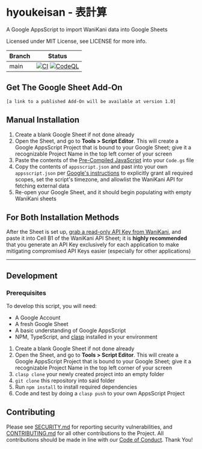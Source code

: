# hyoukeisan - 表計算

A Google AppsScript to import WaniKani data into Google Sheets

Licensed under MIT License, see LICENSE for more info.

| Branch  | Status        |
| ------- | ------------- |
| main    | [![CI](https://github.com/bachmacintosh/wanikani-gs/actions/workflows/ci.yml/badge.svg?branch=main)](https://github.com/bachmacintosh/wanikani-gs/actions/workflows/ci.yml) [![CodeQL](https://github.com/bachmacintosh/wanikani-gs/actions/workflows/codeql-analysis.yml/badge.svg)](https://github.com/bachmacintosh/wanikani-gs/actions/workflows/codeql-analysis.yml) |

## Get The Google Sheet Add-On

`[a link to a published Add-On will be available at version 1.0]`

## Manual Installation

1. Create a blank Google Sheet if not done already
2. Open the Sheet, and go to **Tools > Script Editor**. This will create a Google AppsScript Project that is bound to your Google Sheet; give it a recognizable Project Name in the top left corner of your screen
3. Paste the contents of the [Pre-Compiled JavaScript](https://github.com/bachmacintosh/wanikani-gs/blob/main/build/index.js) into your `Code.gs` file
4. Copy the contents of `appsscript.json` and past into your own `appsscript.json` per [Google's instructions](https://developers.google.com/apps-script/concepts/scopes#setting_explicit_scopes) to explicitly grant all required scopes, set the script's timezone, and allowlist the WaniKani API for fetching external data
5. Re-open your Google Sheet, and it should begin populating with empty WaniKani sheets


## For Both Installation Methods

After the Sheet is set up, [grab a read-only API Key from WaniKani](https://www.wanikani.com/settings/personal_access_tokens), and paste it into Cell B1 of the WaniKani API Sheet; it is **highly recommended** that you generate an API Key exclusively for each application to make mitigating compromised API Keys easier (especially for other applications)

---

## Development

### Prerequisites

To develop this script, you will need:

* A Google Account
* A fresh Google Sheet
* A basic understanding of Google AppsScript
* NPM, TypeScript, and [clasp](https://github.com/google/clasp) installed in your environment

1. Create a blank Google Sheet if not done already
2. Open the Sheet, and go to **Tools > Script Editor**. This will create a Google AppsScript Project that is bound to your Google Sheet; give it a recognizable Project Name in the top left corner of your screen
3. `clasp clone` your newly created project into an empty folder
4. `git clone` this repository into said folder
5. Run `npm install` to install required dependencies
6. Code and test by doing a `clasp push` to your own AppsScript Project

## Contributing

Please see [SECURITY.md](https://github.com/bachmacintosh/wanikani-gs/blob/main/SECURITY.md) for reporting security vulnerabilities, and [CONTRIBUTING.md](https://github.com/bachmacintosh/wanikani-gs/blob/main/CONTRIBUTING.md) for all other contributions to the Project. All contributions should be made in line with our [Code of Conduct](https://github.com/bachmacintosh/wanikani-gs/blob/main/CODE_OF_CONDUCT.md). Thank You!